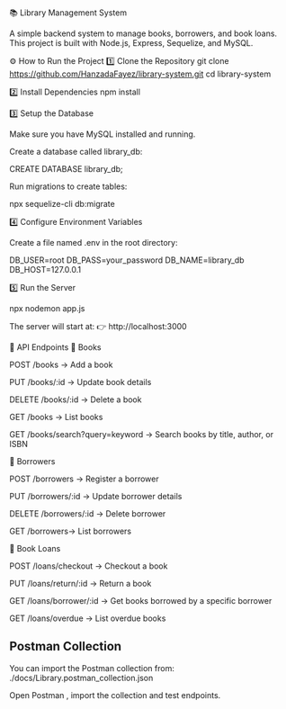 📚 Library Management System

A simple backend system to manage books, borrowers, and book loans.
This project is built with Node.js, Express, Sequelize, and MySQL.

⚙️ How to Run the Project
1️⃣ Clone the Repository
git clone https://github.com/HanzadaFayez/library-system.git
cd library-system

2️⃣ Install Dependencies
npm install

3️⃣ Setup the Database

Make sure you have MySQL installed and running.

Create a database called library_db:

CREATE DATABASE library_db;


Run migrations to create tables:

npx sequelize-cli db:migrate


4️⃣ Configure Environment Variables

Create a file named .env in the root directory:

DB_USER=root
DB_PASS=your_password
DB_NAME=library_db
DB_HOST=127.0.0.1

5️⃣ Run the Server

npx nodemon app.js


The server will start at:
👉 http://localhost:3000

📡 API Endpoints
📘 Books

POST /books → Add a book

PUT /books/:id → Update book details

DELETE /books/:id → Delete a book

GET /books → List books 

GET /books/search?query=keyword → Search books by title, author, or ISBN

👤 Borrowers

POST /borrowers → Register a borrower

PUT /borrowers/:id → Update borrower details

DELETE /borrowers/:id → Delete borrower

GET /borrowers→ List borrowers 

📖 Book Loans

POST /loans/checkout → Checkout a book

PUT /loans/return/:id → Return a book

GET /loans/borrower/:id → Get books borrowed by a specific borrower

GET /loans/overdue → List overdue books


## Postman Collection
You can import the Postman collection from:
./docs/Library.postman_collection.json



Open Postman , import the collection and test endpoints.
